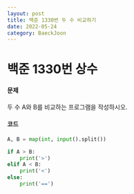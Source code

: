```yaml
---
layout: post
title: 백준 1330번 두 수 비교하기
date: 2022-05-24
category: BaeckJoon
---
```

# 백준 1330번 상수
#### 문제
두 수 A와 B를 비교하는 프로그램을 작성하시오.     

#### 코드
```python           
A, B = map(int, input().split())

if A > B:
    print('>')
elif A < B:
    print('<')
else:
    print('==')             
```
